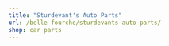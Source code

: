 ```yaml
---
title: "Sturdevant's Auto Parts"
url: /belle-fourche/sturdevants-auto-parts/
shop: car parts
---
```

